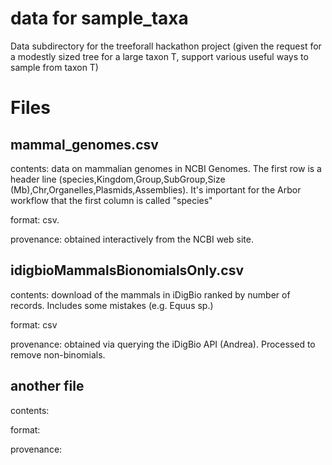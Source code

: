 data for sample_taxa
===========

Data subdirectory for the treeforall hackathon project (given the request for a modestly sized tree for a large taxon T, support various useful ways to sample from taxon T)

# Files 

## mammal_genomes.csv 

contents: data on mammalian genomes in NCBI Genomes. The first row is a header line (species,Kingdom,Group,SubGroup,Size (Mb),Chr,Organelles,Plasmids,Assemblies).  It's important for the Arbor workflow that the first column is called "species" 

format: csv.  

provenance: obtained interactively from the NCBI web site.   

## idigbioMammalsBionomialsOnly.csv 

contents: download of the mammals in iDigBio ranked by number of records. Includes some mistakes (e.g. Equus sp.)

format: csv

provenance: obtained via querying the iDigBio API (Andrea).  Processed to remove non-binomials.  

## another file 

contents: 

format: 

provenance: 

